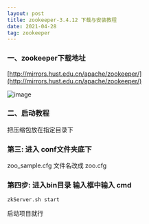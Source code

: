 ```yaml
---
layout: post
title: zookeeper-3.4.12 下载与安装教程
date: 2021-04-28
tag: zookeeper
---
```

### 一、zookeeper下载地址

[http://mirrors.hust.edu.cn/apache/zookeeper/](http://mirrors.hust.edu.cn/apache/zookeeper/)

![image](/images/posts/zookeeper/3.jpg)

### 二、启动教程

把压缩包放在指定目录下

### 第三: 进入 conf文件夹底下



zoo_sample.cfg 文件名改成 zoo.cfg

### 第四步: 进入bin目录  输入框中输入 cmd

`zkServer.sh start`

启动项目就行


